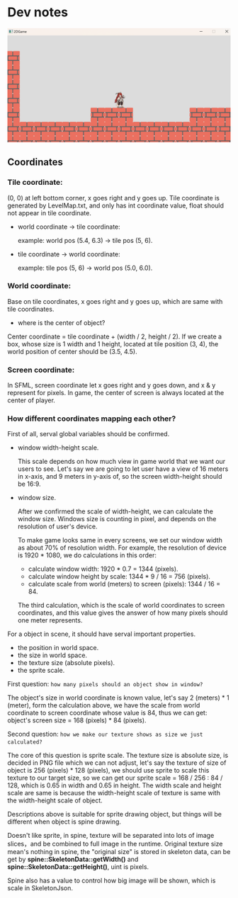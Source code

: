 # Dev notes

![](./images/pic.png)

## Coordinates

### Tile coordinate:

(0, 0) at left bottom corner, x goes right and y goes up. Tile coordinate is generated by LevelMap.txt, 
and only has int coordinate value, float should not appear in tile coordinate.

- world coordinate -> tile coordinate:

    example: world pos (5.4, 6.3) -> tile pos (5, 6).


- tile coordinate -> world coordinate:

    example: tile pos (5, 6) -> world pos (5.0, 6.0).

### World coordinate:

Base on tile coordinates, x goes right and y goes up, which are same with tile coordinates.

- where is the center of object?
  
Center coordinate = tile coordinate + (width / 2, height / 2). 
If we create a box, whose size is 1 width and 1 height, located at tile position (3, 4), 
the world position of center should be (3.5, 4.5).

### Screen coordinate:

In SFML, screen coordinate let x goes right and y goes down, and x & y represent for pixels.
In game, the center of screen is always located at the center of player.


### How different coordinates mapping each other?

First of all, serval global variables should be confirmed.

- window width-height scale.

    This scale depends on how much view in game world that we want our users to see. Let's say we are going to let user have a view of 16 meters in x-axis, and 9 meters in y-axis of, so the screen width-height should be 16:9.

- window size.

    After we confirmed the scale of width-height, we can calculate the window size. Windows size is counting in pixel, and depends on the resolution of user's device.
    
    To make game looks same in every screens, we set our window width as about 70% of resolution width. For example, the resolution of device is 1920 * 1080, we do calculations in this order:

    - calculate window width: 1920 * 0.7 = 1344 (pixels).
    - calculate window height by scale: 1344 * 9 / 16 = 756 (pixels).
    - calculate scale from world (meters) to screen (pixels): 1344 / 16 = 84.

    The third calculation, which is the scale of world coordinates to screen coordinates, and this value gives the answer of how many pixels should one meter represents.

For a object in scene, it should have serval important properties.

- the position in world space.
- the size in world space.
- the texture size (absolute pixels).
- the sprite scale.

First question: `how many pixels should an object show in window?`

The object's size in world coordinate is known value, let's say 2 (meters) * 1 (meter), form the calculation above, we have the scale from world coordinate to screen coordinate whose value is 84, thus we can get: object's screen size = 168 (pixels) * 84 (pixels).

Second question: `how we make our texture shows as size we just calculated?`

The core of this question is sprite scale. The texture size is absolute size, is decided in PNG file which we can not adjust, let's say the texture of size of object is 256 (pixels) * 128 (pixels), we should use sprite to scale this texture to our target size, so we can get our sprite scale = 168 / 256 : 84 / 128, which is 0.65 in width and 0.65 in height. The width scale and height scale are same is because the width-height scale of texture is same with the width-height scale of object.

Descriptions above is suitable for sprite drawing object, but things will be different when object is spine drawing.

Doesn't like sprite, in spine, texture will be separated into lots of image slices，and be combined to full image in the runtime.
Original texture size mean's nothing in spine, the "original size" is stored in skeleton data, can be get by **spine::SkeletonData::getWidth()** and **spine::SkeletonData::getHeight()**, uint is pixels.

Spine also has a value to control how big image will be shown, which is scale in SkeletonJson.


